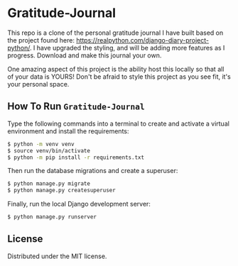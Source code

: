# Gratitude-Journal
This repo is a clone of the personal gratitude journal I have built based on the project found here: https://realpython.com/django-diary-project-python/. 
I have upgraded the styling, and will be adding more features as I progress. Download and make this journal your own. 

One amazing aspect of this project is the ability host this locally so that all of your data is YOURS! Don't be afraid to style this project as you see fit, it's your personal space. 

## How To Run `Gratitude-Journal`

Type the following commands into a terminal to create and activate a virtual environment and install the requirements:

```sh
$ python -m venv venv
$ source venv/bin/activate
$ python -m pip install -r requirements.txt
```

Then run the database migrations and create a superuser:

```sh
$ python manage.py migrate
$ python manage.py createsuperuser
```

Finally, run the local Django development server:

```sh
$ python manage.py runserver
```

## License

Distributed under the MIT license.
